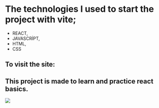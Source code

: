 # The technologies I used to start the project with vite;

* REACT,
* JAVASCRİPT,
* HTML,
* CSS

## To visit the site:



## This project is made to learn and practice react basics.

![](/BillGates.gif)


